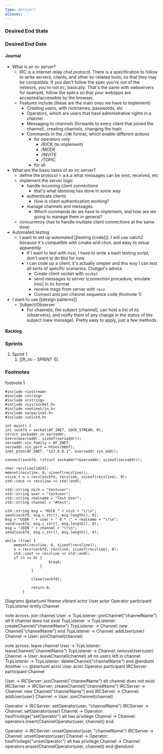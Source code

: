 ```yaml
---
type: #project 
aliases:
---
```

### Desired End State
### Desired End Date
#### Journal
- What is an irc server?
	- IRC is a internet relay chat protocol. There is a specification to follow to write servers, clients, and other irc-related tools, so that they may be compatible. If you don't follow the spec you're out of the network, you're not irc, basically. That's the same with webservers for example, follow the specs so that your webapps are accepted/accessible by the browser.
	- Features include (these are the main ones we have to implement)
		- Creating users, with nicknames, passwords, etc
		- Operators, which are users that have administrative rights in a channel
		- Messaging to channels (forwards to every client that joined the channel), creating channels, changing the topic
		- Commands in the `/CMD` format, which enable different actions
			- for operators only
				- /KICK (to implement)
				- /MODE
				- /INVITE
				- /TOPIC
			- for all
- What are the basic tasks of an irc server?
	- define the protocol = a.k.a what messages can be sent, received, etc
	- implement the server logic
		- handle incoming client connections
			- that's what ldominiq has done in some way
		- authenticate clients
			- How is client authentication working?
		- manage channels and messages
			- Which commands do we have to implement, and how are we going to manage them in general?
	- concurrency (has to handle multiple client connections at the same time)
- Automated testing
	- I want to set up automated [[testing (code)]]. I will use catch2 because it's compatible with cmake and clion, and easy to setup apparently.
		- If I want to test with irssi, I have to write a bash testing script, don't want to do this for now
		- I can code up a client, it's actually simpler and this way I can test all sorts of specific scenarios. Chatgpt's advice
			- Create client socket with `socket`
			- send messages to server (connection procedure, emulate irssi) in irc format
			- receive msgs from server with `recv`
			- Connect and join channel sequence code (footnote 1)
- I want to use [[design patterns]]
	- Subject/Observer
		- For channels, the subject (channel), can hold a list of its (observers), and notify them of any change in the status of the subject (new message). Pretty easy to apply, just a few methods.
#### Backlog
### Sprints
1. Sprint 1
	1. [[ft_irc - SPRINT 1]]
### Footnotes
footnote 1
```
#include <iostream>
#include <string>
#include <cstring>
#include <sys/socket.h>
#include <netinet/in.h>
#include <arpa/inet.h>
#include <unistd.h>

int main() {
int sockfd = socket(AF_INET, SOCK_STREAM, 0);
struct sockaddr_in servaddr;
bzero(&servaddr, sizeof(servaddr));
servaddr.sin_family = AF_INET;
servaddr.sin_port = htons(6667);
inet_pton(AF_INET, "127.0.0.1", &servaddr.sin_addr);

connect(sockfd, (struct sockaddr*)&servaddr, sizeof(servaddr));

char recvline[1024];
memset(recvline, 0, sizeof(recvline));
ssize_t n = recv(sockfd, recvline, sizeof(recvline), 0);
std::cout << recvline << std::endl;

std::string nick = "testuser";
std::string user = "testuser";
std::string realname = "Test User";
std::string channel = "#test";

std::string msg = "NICK " + nick + "\r\n";
send(sockfd, msg.c_str(), msg.length(), 0);
msg = "USER " + user + " 0 * :" + realname + "\r\n";
send(sockfd, msg.c_str(), msg.length(), 0);
msg = "JOIN " + channel + "\r\n";
send(sockfd, msg.c_str(), msg.length(), 0);

while (true) {
	memset(recvline, 0, sizeof(recvline));
	n = recv(sockfd, recvline, sizeof(recvline), 0);
	std::cout << recvline << std::endl;
	if (n <= 0) {
					break;
				}
			}
		
			close(sockfd);
		
			return 0;
		}
```
Diagrams
@startuml
!theme vibrant
actor User
actor Operator
participant TcpListener
entity Channel

note across: join channel
User -> TcpListener: joinChannel("channelName")
alt if channel does not exist
    TcpListener -> TcpListener: createChannel("channelName")
    TcpListener -> Channel: new Channel("channelName")
end
TcpListener -> Channel: addUser(user)
Channel -> User: joinChannel(channel)

note across: leave channel
User -> TcpListener: leaveChannel("channelName")
TcpListener -> Channel: removeUser(user)
Channel -> User: leaveChannel(channel)
alt no users left in channel
    TcpListener -> TcpListener: deleteChannel("channelName")
end
@enduml
Another ==
@startuml
actor User
actor Operator
participant IRCServer
participant Channel

User -> IRCServer: joinChannel("channelName")
alt channel does not exist
    IRCServer -> IRCServer: createChannel("channelName")
    IRCServer -> Channel: new Channel("channelName")
end
IRCServer -> Channel: addUser(user)
Channel -> User: joinChannel(channel)

Operator -> IRCServer: setOperator(user, "channelName")
IRCServer -> Channel: setOperator(user)
Channel -> Operator: hasPrivilege("setOperator")
alt has privilege
    Channel -> Channel: operators.insert(ChannelOperator(user, channel))
end

Operator -> IRCServer: unsetOperator(user, "channelName")
IRCServer -> Channel: unsetOperator(user)
Channel -> Operator: hasPrivilege("unsetOperator")
alt has privilege
    Channel -> Channel: operators.erase(ChannelOperator(user, channel))
end
@enduml